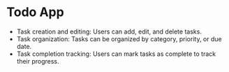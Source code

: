 # Todo App
- Task creation and editing: Users can add, edit, and delete tasks.
- Task organization: Tasks can be organized by category, priority, or due date.
- Task completion tracking: Users can mark tasks as complete to track their progress.
